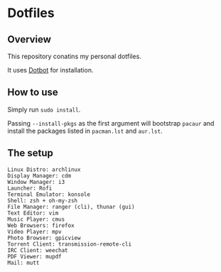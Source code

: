 # Dotfiles

## Overview

This repository conatins my personal dotfiles.

It uses [Dotbot][dotbot] for installation.

## How to use

Simply run `sudo install`.

Passing `--install-pkgs` as the first argument will bootstrap `pacaur` and install the packages listed in `pacman.lst` and `aur.lst`.

## The setup

```
Linux Distro: archlinux
Display Manager: cdm
Window Manager: i3
Launcher: Rofi
Terminal Emulator: konsole
Shell: zsh + oh-my-zsh
File Manager: ranger (cli), thunar (gui)
Text Editor: vim
Music Player: cmus
Web Browsers: firefox
Video Player: mpv
Photo Browser: gpicview
Torrent Client: transmission-remote-cli
IRC Client: weechat
PDF Viewer: mupdf
Mail: mutt
```

[dotbot]: https://github.com/anishathalye/dotbot

